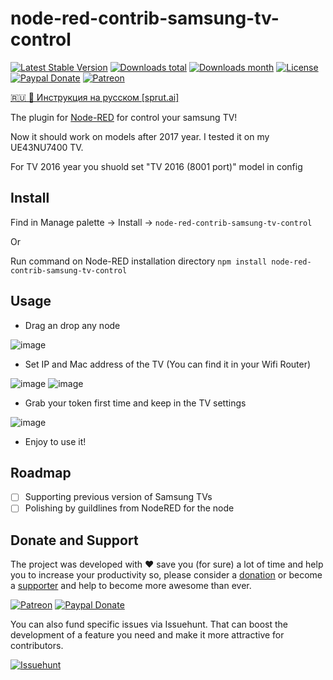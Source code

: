 node-red-contrib-samsung-tv-control
========================
[![Latest Stable Version](https://img.shields.io/npm/v/node-red-contrib-samsung-tv-control.svg)](https://www.npmjs.com/package/node-red-contrib-samsung-tv-control) [![Downloads total](https://img.shields.io/npm/dt/node-red-contrib-samsung-tv-control.svg)](https://www.npmjs.com/package/node-red-contrib-samsung-tv-control) [![Downloads month](https://img.shields.io/npm/dm/node-red-contrib-samsung-tv-control.svg)](https://www.npmjs.com/package/node-red-contrib-samsung-tv-control) [![License](https://img.shields.io/npm/l/node-red-contrib-samsung-tv-control.svg)](https://www.npmjs.com/package/node-red-contrib-samsung-tv-control) [![Paypal Donate](https://img.shields.io/badge/paypal-donate-blue.svg)](https://www.paypal.com/cgi-bin/webscr?cmd=_s-xclick&hosted_button_id=WUAAG2HH58WE4) [![Patreon](https://img.shields.io/badge/patreon-support-blue.svg)](https://www.patreon.com/toxblh)

[🇷🇺 🐙 Инструкция на русском [sprut.ai]](https://sprut.ai/client/plugins/instruction/2295)

The plugin for <a href="http://nodered.org" target="_new">Node-RED</a> for control your samsung TV!

Now it should work on models after 2017 year. I tested it on my UE43NU7400 TV.

For TV 2016 year you shuold set "TV 2016 (8001 port)" model in config

Install
-------
Find in Manage palette -> Install -> `node-red-contrib-samsung-tv-control`

Or

Run command on Node-RED installation directory `npm install node-red-contrib-samsung-tv-control`

Usage
------
- Drag an drop any node

![image](https://user-images.githubusercontent.com/2198153/72253254-0679dd00-35f9-11ea-87a1-8fc130dec58f.png)

- Set IP and Mac address of the TV (You can find it in your Wifi Router)

![image](https://user-images.githubusercontent.com/2198153/72253663-f57d9b80-35f9-11ea-839c-8bd9b0169193.png)
![image](https://user-images.githubusercontent.com/2198153/72253230-f8c45780-35f8-11ea-8305-47cba43960a0.png)

- Grab your token first time and keep in the TV settings

![image](https://user-images.githubusercontent.com/2198153/72253161-c9154f80-35f8-11ea-8fb5-5d2a113407a0.png)

- Enjoy to use it!

Roadmap
------

- [ ] Supporting previous version of Samsung TVs
- [ ] Polishing by guildlines from NodeRED for the node

## Donate and Support

The project was developed with ♥ save you (for sure) a lot of time and help you to increase your productivity so, please consider a [donation](https://www.paypal.com/cgi-bin/webscr?cmd=_s-xclick&hosted_button_id=WUAAG2HH58WE4) or become a [supporter](https://www.patreon.com/toxblh) and help to become more awesome than ever.

[![Patreon](https://img.shields.io/badge/patreon-support-blue.svg?style=for-the-badge&logo=patreon)](https://www.patreon.com/toxblh)
[![Paypal Donate](https://img.shields.io/badge/paypal-donate-blue.svg?style=for-the-badge&logo=paypal)](https://www.paypal.com/cgi-bin/webscr?cmd=_s-xclick&hosted_button_id=WUAAG2HH58WE4)

You can also fund specific issues via Issuehunt. That can boost the development of a feature you need and make it more attractive for contributors.

[![Issuehunt](https://raw.githubusercontent.com/Toxblh/node-red-contrib-samsung-tv-control/master/issuehunt-button.png)](https://issuehunt.io/r/Toxblh/node-red-contrib-samsung-tv-control)
